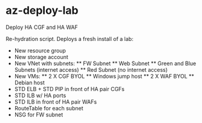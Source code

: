 # az-deploy-lab
Deploy HA CGF and HA WAF

Re-hydration script. Deploys a fresh install of a lab:
* New resource group
* New storage account
* New VNet with subnets:
** FW Subnet
** Web Subnet
** Green and Blue Subnets (internet access)
** Red Subnet (no internet access)
* New VMs:
** 2 X CGF BYOL
** Windows jump host
** 2 X WAF BYOL
** Debian host
* STD ELB + STD PIP in front of HA pair CGFs
* STD ILB w/ HA ports
* STD ILB in front of HA pair WAFs
* RouteTable for each subnet
* NSG for FW subnet
